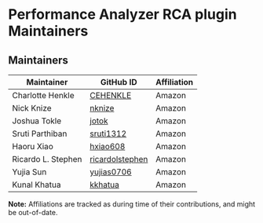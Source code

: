 # Performance Analyzer RCA plugin Maintainers

## Maintainers
| Maintainer | GitHub ID | Affiliation |
| --------------- | --------- | ----------- |
| Charlotte Henkle  | [CEHENKLE](https://github.com/CEHENKLE) | Amazon |
| Nick Knize  | [nknize](https://github.com/nknize) | Amazon |
| Joshua Tokle  | [jotok](https://github.com/jotok) | Amazon |
| Sruti Parthiban  | [sruti1312](https://github.com/sruti1312) | Amazon |
| Haoru Xiao  | [hxiao608](https://github.com/hxiao608) | Amazon |
| Ricardo L. Stephen | [ricardolstephen](https://github.com/ricardolstephen) | Amazon |
| Yujia Sun   | [yujias0706](https://github.com/yujias0706) | Amazon |
| Kunal Khatua | [kkhatua](https://github.com/kkhatua) | Amazon |


**Note:** Affiliations are tracked as during time of their contributions, and might be out-of-date.